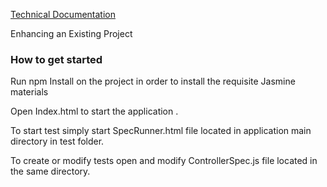 [Technical Documentation](https://chrisayo.github.io/Project8/docs "Documentation")

Enhancing an Existing Project

### How to get started

Run npm Install on the project in order to install the requisite Jasmine materials

Open Index.html to start the application .

To start test simply start SpecRunner.html file located in application main directory in test folder.

To create or modify tests open and modify ControllerSpec.js file located in the same directory. 
